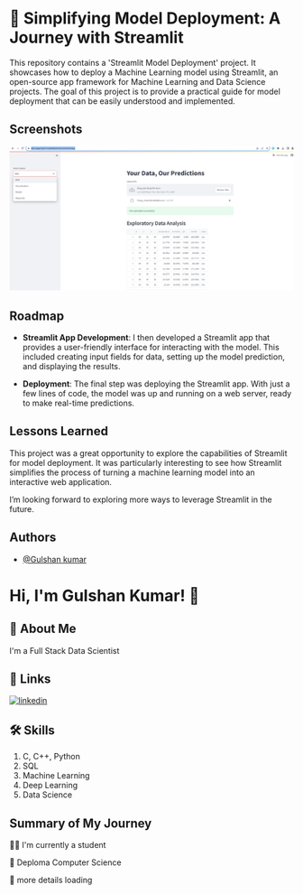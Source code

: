 
# 🚀 Simplifying Model Deployment: A Journey with Streamlit

This repository contains a 'Streamlit Model Deployment' project. It showcases how to deploy a Machine Learning model using Streamlit, an open-source app framework for Machine Learning and Data Science projects. The goal of this project is to provide a practical guide for model deployment that can be easily understood and implemented.



## Screenshots

![app_screenshot](https://github.com/Gulshanray/EDA-streamlitproject/blob/main/EDA.png)


## Roadmap

- **Streamlit App Development**: I then developed a Streamlit app that provides a user-friendly interface for interacting with the model. This included creating input fields for data, setting up the model prediction, and displaying the results.

- **Deployment**: The final step was deploying the Streamlit app. With just a few lines of code, the model was up and running on a web server, ready to make real-time predictions.


## Lessons Learned

This project was a great opportunity to explore the capabilities of Streamlit for model deployment. It was particularly interesting to see how Streamlit simplifies the process of turning a machine learning model into an interactive web application.

I’m looking forward to exploring more ways to leverage Streamlit in the future. 


## Authors

- [@Gulshan kumar](https://github.com/Gulshanray)


# Hi, I'm Gulshan Kumar! 👋


## 🚀 About Me
I'm a Full Stack Data Scientist


## 🔗 Links
[![linkedin](https://img.shields.io/badge/linkedin-0A66C2?style=for-the-badge&logo=linkedin&logoColor=white)]()


## 🛠 Skills
1. C, C++, Python
2. SQL
3. Machine Learning
4. Deep Learning
5. Data Science


## Summary of My Journey
👩‍💻 I'm currently a student

🧠 Deploma Computer Science

💬 more details loading


